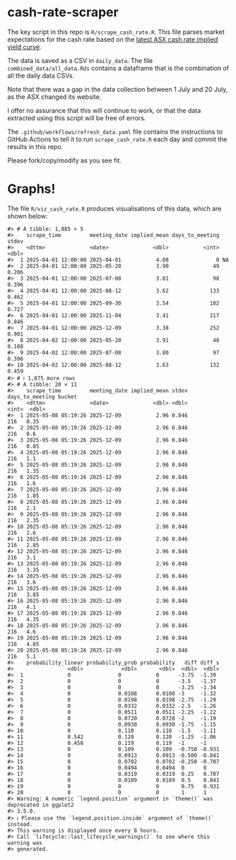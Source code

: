 
<!-- README.md is generated from README.Rmd. Please edit that file -->

# cash-rate-scraper

The key script in this repo is `R/scrape_cash_rate.R`. This file parses
market expectations for the cash rate based on the [latest ASX cash rate
implied yield
curve](https://www.asx.com.au/markets/trade-our-derivatives-market/futures-market/rba-rate-tracker).

The data is saved as a CSV in `daily_data`. The file
`combined_data/all_data.Rds` contains a dataframe that is the
combination of all the daily data CSVs.

Note that there was a gap in the data collection between 1 July and 20
July, as the ASX changed its website.

I offer no assurance that this will continue to work, or that the data
extracted using this script will be free of errors.

The `.github/workflows/refresh_data.yaml` file contains the instructions
to GitHub Actions to tell it to run `scrape_cash_rate.R` each day and
commit the results in this repo.

Please fork/copy/modify as you see fit.

# Graphs!

The file `R/viz_cash_rate.R` produces visualisations of this data, which
are shown below:

    #> # A tibble: 1,885 × 5
    #>    scrape_time         meeting_date implied_mean days_to_meeting  stdev
    #>    <dttm>              <date>              <dbl>           <int>  <dbl>
    #>  1 2025-04-01 12:00:00 2025-04-01           4.08               0 NA    
    #>  2 2025-04-01 12:00:00 2025-05-20           3.90              49  0.206
    #>  3 2025-04-01 12:00:00 2025-07-08           3.81              98  0.396
    #>  4 2025-04-01 12:00:00 2025-08-12           3.62             133  0.462
    #>  5 2025-04-01 12:00:00 2025-09-30           3.54             182  0.727
    #>  6 2025-04-01 12:00:00 2025-11-04           3.41             217  0.846
    #>  7 2025-04-01 12:00:00 2025-12-09           3.38             252  0.901
    #>  8 2025-04-02 12:00:00 2025-05-20           3.91              48  0.188
    #>  9 2025-04-02 12:00:00 2025-07-08           3.80              97  0.396
    #> 10 2025-04-02 12:00:00 2025-08-12           3.63             132  0.459
    #> # ℹ 1,875 more rows
    #> # A tibble: 20 × 11
    #>    scrape_time         meeting_date implied_mean stdev days_to_meeting bucket
    #>    <dttm>              <date>              <dbl> <dbl>           <int>  <dbl>
    #>  1 2025-05-08 05:19:26 2025-12-09           2.96 0.846             216   0.35
    #>  2 2025-05-08 05:19:26 2025-12-09           2.96 0.846             216   0.6 
    #>  3 2025-05-08 05:19:26 2025-12-09           2.96 0.846             216   0.85
    #>  4 2025-05-08 05:19:26 2025-12-09           2.96 0.846             216   1.1 
    #>  5 2025-05-08 05:19:26 2025-12-09           2.96 0.846             216   1.35
    #>  6 2025-05-08 05:19:26 2025-12-09           2.96 0.846             216   1.6 
    #>  7 2025-05-08 05:19:26 2025-12-09           2.96 0.846             216   1.85
    #>  8 2025-05-08 05:19:26 2025-12-09           2.96 0.846             216   2.1 
    #>  9 2025-05-08 05:19:26 2025-12-09           2.96 0.846             216   2.35
    #> 10 2025-05-08 05:19:26 2025-12-09           2.96 0.846             216   2.6 
    #> 11 2025-05-08 05:19:26 2025-12-09           2.96 0.846             216   2.85
    #> 12 2025-05-08 05:19:26 2025-12-09           2.96 0.846             216   3.1 
    #> 13 2025-05-08 05:19:26 2025-12-09           2.96 0.846             216   3.35
    #> 14 2025-05-08 05:19:26 2025-12-09           2.96 0.846             216   3.6 
    #> 15 2025-05-08 05:19:26 2025-12-09           2.96 0.846             216   3.85
    #> 16 2025-05-08 05:19:26 2025-12-09           2.96 0.846             216   4.1 
    #> 17 2025-05-08 05:19:26 2025-12-09           2.96 0.846             216   4.35
    #> 18 2025-05-08 05:19:26 2025-12-09           2.96 0.846             216   4.6 
    #> 19 2025-05-08 05:19:26 2025-12-09           2.96 0.846             216   4.85
    #> 20 2025-05-08 05:19:26 2025-12-09           2.96 0.846             216   5.1 
    #>    probability_linear probability_prob probability   diff diff_s
    #>                 <dbl>            <dbl>       <dbl>  <dbl>  <dbl>
    #>  1              0               0           0      -3.75  -1.39 
    #>  2              0               0           0      -3.5   -1.37 
    #>  3              0               0           0      -3.25  -1.34 
    #>  4              0               0.0108      0.0108 -3     -1.32 
    #>  5              0               0.0198      0.0198 -2.75  -1.29 
    #>  6              0               0.0332      0.0332 -2.5   -1.26 
    #>  7              0               0.0511      0.0511 -2.25  -1.22 
    #>  8              0               0.0720      0.0720 -2     -1.19 
    #>  9              0               0.0930      0.0930 -1.75  -1.15 
    #> 10              0               0.110       0.110  -1.5   -1.11 
    #> 11              0.542           0.120       0.120  -1.25  -1.06 
    #> 12              0.458           0.119       0.119  -1     -1    
    #> 13              0               0.109       0.109  -0.750 -0.931
    #> 14              0               0.0913      0.0913 -0.500 -0.841
    #> 15              0               0.0702      0.0702 -0.250 -0.707
    #> 16              0               0.0494      0.0494  0      0    
    #> 17              0               0.0319      0.0319  0.25   0.707
    #> 18              0               0.0189      0.0189  0.5    0.841
    #> 19              0               0           0       0.75   0.931
    #> 20              0               0           0       1      1
    #> Warning: A numeric `legend.position` argument in `theme()` was deprecated in ggplot2
    #> 3.5.0.
    #> ℹ Please use the `legend.position.inside` argument of `theme()` instead.
    #> This warning is displayed once every 8 hours.
    #> Call `lifecycle::last_lifecycle_warnings()` to see where this warning was
    #> generated.
